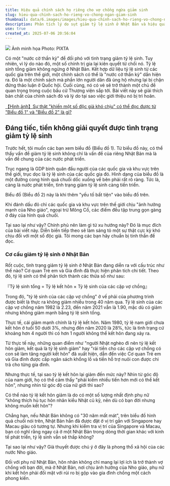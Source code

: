 ```yaml
---
title: Hiệu quả chính sách họ riêng cho vợ chồng ngừa giảm sinh
slug: hieu-qua-chinh-sach-ho-rieng-vo-chong-ngan-giam-sinh
thumbnail: data/6.images/images/hieu-qua-chinh-sach-ho-rieng-vo-chong-ngan-giam-sinh.webp
description: Phân tích lý do sụt giảm tỷ lệ sinh ở Nhật Bản và hiệu quả của chính sách cho phép vợ chồng giữ họ riêng như một giải pháp tiềm năng, liên quan đến các yếu tố kinh tế và xã hội.
use: true
created_at: 2025-07-06 20:56:04
---
```


![](/images/20250706-00367911-diamond-000-2-view.webp)
Ảnh minh họa Photo: PIXTA

Có một "nước cờ thần kỳ" để đối phó với tình trạng giảm tỷ lệ sinh. Tuy nhiên, vì lý do nào đó, một số chính trị gia lại kiên quyết từ chối nó. Tỷ lệ sinh tổng giảm không ngừng ở Nhật Bản. Kết hợp dữ liệu tỷ lệ sinh từ các quốc gia trên thế giới, một chính sách có thể là "nước cờ thần kỳ" dần hiện ra. Đó là một chính sách mà phần lớn người dân đã ủng hộ nhưng lại bị chặn đứng thảo luận ở Quốc hội. Cuối cùng, nó có vẻ sẽ trở thành một chủ đề quan trọng trong cuộc bầu cử Thượng viện sắp tới. Bài viết này sẽ giải thích bản chất của chính sách đó và lý do tại sao việc giới thiệu nó bị trì hoãn.

[【Hình ảnh】Sự thật "khiến một số độc giả khó chịu" có thể đọc được từ "Biểu đồ 1" và "Biểu đồ 2" là gì?](https://diamond.jp/articles/image/367911#slide2)

## Đáng tiếc, tiền không giải quyết được tình trạng giảm tỷ lệ sinh

Trước hết, tôi muốn các bạn xem biểu đồ (Biểu đồ 1). Từ biểu đồ này, có thể thấy vấn đề giảm tỷ lệ sinh không chỉ là vấn đề của riêng Nhật Bản mà là vấn đề chung của các nước phát triển.

Trục ngang là GDP bình quân đầu người của các quốc gia và khu vực trên thế giới, trục dọc là tỷ lệ sinh của các quốc gia đó. Hình dạng của biểu đồ là một đường cong hình quả chuối dốc xuống về bên phải rất rõ ràng. Tức là, càng là nước phát triển, tình trạng giảm tỷ lệ sinh càng tiến triển.

Biểu đồ (Biểu đồ 2) này là khi thêm "yếu tố bất tiện" vào biểu đồ trên.

Khi đánh dấu đỏ chỉ các quốc gia và khu vực trên thế giới chịu "ảnh hưởng mạnh của Nho giáo", ngoại trừ Mông Cổ, các điểm đều tập trung gọn gàng ở đáy của hình quả chuối.

Tại sao lại như vậy? Chính phủ nên làm gì từ xu hướng này? Đó là mục đích của bài viết này. Diễn biến tiếp theo sẽ làm sáng tỏ một sự thật cực kỳ khó chịu đối với một số độc giả. Tôi mong các bạn hãy chuẩn bị tinh thần để đọc.

### Cơ cấu giảm tỷ lệ sinh ở Nhật Bản

Rốt cuộc, tình trạng giảm tỷ lệ sinh ở Nhật Bản đang diễn ra với cấu trúc như thế nào? Cơ quan Trẻ em và Gia đình đã thực hiện phân tích chi tiết. Theo đó, tỷ lệ sinh có thể phân tích thành các thừa số như sau:

『Tỷ lệ sinh tổng = Tỷ lệ kết hôn × Tỷ lệ sinh của các cặp vợ chồng』

Trong đó, "tỷ lệ sinh của các cặp vợ chồng" ở vế phải của phương trình được biết là thực ra không giảm nhiều trong 40 năm qua. Tỷ lệ sinh của các cặp vợ chồng năm 1982 là 2.23, đến năm 2021 vẫn là 1.90, mặc dù có giảm nhưng không giảm mạnh bằng tỷ lệ sinh tổng.

Thực tế, cái giảm mạnh chính là tỷ lệ kết hôn. Năm 1980, tỷ lệ nam giới chưa kết hôn ở tuổi 50 dưới 3%, nhưng đến năm 2020 là 28%, tức là tình trạng cứ khoảng hơn 4 người thì có hơn 1 người không thể kết hôn đang xảy ra.

Từ thực tế này, những quan điểm như "người Nhật nghèo đi nên tỷ lệ kết hôn giảm, kết quả là tỷ lệ sinh giảm" hay "rải tiền cho các cặp vợ chồng có con sẽ làm tăng người kết hôn" đã xuất hiện, dẫn đến việc Cơ quan Trẻ em và Gia đình được cấp ngân sách khổng lồ và tiền hỗ trợ nuôi con được chi trả cho từng gia đình.

Nhưng thực tế, tại sao tỷ lệ kết hôn lại giảm đến mức này? Nhìn từ góc độ của nam giới, họ có thể cảm thấy "phải kiếm nhiều tiền hơn mới có thể kết hôn", nhưng nhìn từ góc độ của nữ giới thì sao?

Có thể nào tỷ lệ kết hôn giảm là do có một số lượng nhất định phụ nữ "không thích hủ tục hôn nhân kiểu Nhật cũ kỹ, nên dù có bạn đời nhưng không muốn kết hôn"?

Chẳng hạn, nếu Nhật Bản không có "30 năm mất mát", trên biểu đồ hình quả chuối nói trên, Nhật Bản hẳn đã được đặt ở vị trí gần với Singapore hay Macau giàu có tương tự. Nhưng khi kiểm tra vị trí của Singapore và Macau, bạn có nghĩ rằng ngay cả ở một Nhật Bản trong dòng thời gian khác với kinh tế phát triển, tỷ lệ sinh vẫn sẽ thấp không?

Tại sao lại như vậy? Giả thuyết được chú ý ở đây là phong thổ xã hội của các nước Nho giáo.

Đối với phụ nữ Nhật Bản, hôn nhân không chỉ mang lại lợi ích là trở thành vợ chồng với bạn đời, mà ở Nhật Bản, nơi chịu ảnh hưởng của Nho giáo, phụ nữ khi kết hôn phải đối mặt với rủi ro bị gộp vào gia đình chồng một cách phong kiến.
